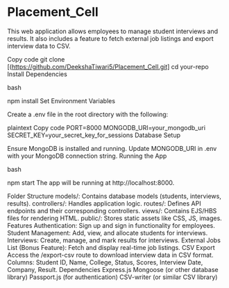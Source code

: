 # Placement_Cell
This web application allows employees to manage student interviews and results. It also includes a feature to fetch external job listings and export interview data to CSV.


Copy code
git clone [(https://github.com/DeekshaTiwari5/Placement_Cell.git]
cd your-repo
Install Dependencies

bash

npm install
Set Environment Variables

Create a .env file in the root directory with the following:

plaintext
Copy code
PORT=8000
MONGODB_URI=your_mongodb_uri
SECRET_KEY=your_secret_key_for_sessions
Database Setup

Ensure MongoDB is installed and running.
Update MONGODB_URI in .env with your MongoDB connection string.
Running the App

bash

npm start
The app will be running at http://localhost:8000.

Folder Structure
models/: Contains database models (students, interviews, results).
controllers/: Handles application logic.
routes/: Defines API endpoints and their corresponding controllers.
views/: Contains EJS/HBS files for rendering HTML.
public/: Stores static assets like CSS, JS, images.
Features
Authentication: Sign up and sign in functionality for employees.
Student Management: Add, view, and allocate students for interviews.
Interviews: Create, manage, and mark results for interviews.
External Jobs List (Bonus Feature): Fetch and display real-time job listings.
CSV Export
Access the /export-csv route to download interview data in CSV format.
Columns: Student ID, Name, College, Status, Scores, Interview Date, Company, Result.
Dependencies
Express.js
Mongoose (or other database library)
Passport.js (for authentication)
CSV-writer (or similar CSV library)
